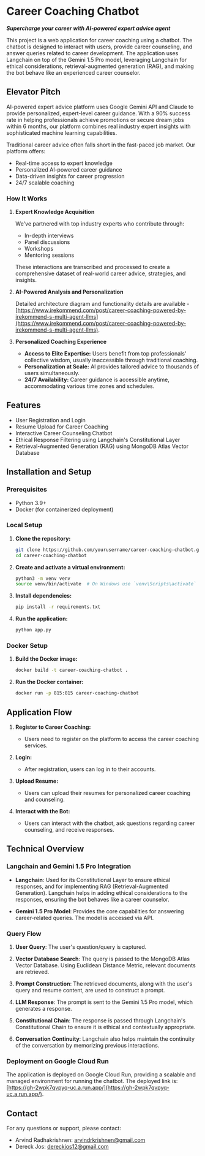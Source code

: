 # Career Coaching Chatbot

**_Supercharge your career with AI-powered expert advice agent_**

This project is a web application for career coaching using a chatbot. The chatbot is designed to interact with users, provide career counseling, and answer queries related to career development. The application uses Langchain on top of the Gemini 1.5 Pro model, leveraging Langchain for ethical considerations, retrieval-augmented generation (RAG), and making the bot behave like an experienced career counselor.

## Elevator Pitch

AI-powered expert advice platform uses Google Gemini API and Claude to provide personalized, expert-level career guidance. With a 90% success rate in helping professionals achieve promotions or secure dream jobs within 6 months, our platform combines real industry expert insights with sophisticated machine learning capabilities.

Traditional career advice often falls short in the fast-paced job market. Our platform offers:

- Real-time access to expert knowledge
- Personalized AI-powered career guidance
- Data-driven insights for career progression
- 24/7 scalable coaching

### How It Works

1. **Expert Knowledge Acquisition**

   We've partnered with top industry experts who contribute through:

   - In-depth interviews
   - Panel discussions
   - Workshops
   - Mentoring sessions

   These interactions are transcribed and processed to create a comprehensive dataset of real-world career advice, strategies, and insights.

2. **AI-Powered Analysis and Personalization**

   Detailed architecture diagram and functionality details are available - [https://www.irekommend.com/post/career-coaching-powered-by-irekommend-s-multi-agent-llms](https://www.irekommend.com/post/career-coaching-powered-by-irekommend-s-multi-agent-llms).

3. **Personalized Coaching Experience**

   - **Access to Elite Expertise:** Users benefit from top professionals' collective wisdom, usually inaccessible through traditional coaching.
   - **Personalization at Scale:** AI provides tailored advice to thousands of users simultaneously.
   - **24/7 Availability:** Career guidance is accessible anytime, accommodating various time zones and schedules.

## Features

- User Registration and Login
- Resume Upload for Career Coaching
- Interactive Career Counseling Chatbot
- Ethical Response Filtering using Langchain's Constitutional Layer
- Retrieval-Augmented Generation (RAG) using MongoDB Atlas Vector Database

## Installation and Setup

### Prerequisites

- Python 3.9+
- Docker (for containerized deployment)

### Local Setup

1. **Clone the repository:**
    ```bash
    git clone https://github.com/yourusername/career-coaching-chatbot.git
    cd career-coaching-chatbot
    ```

2. **Create and activate a virtual environment:**
    ```bash
    python3 -m venv venv
    source venv/bin/activate  # On Windows use `venv\Scripts\activate`
    ```

3. **Install dependencies:**
    ```bash
    pip install -r requirements.txt
    ```

4. **Run the application:**
    ```bash
    python app.py
    ```

### Docker Setup

1. **Build the Docker image:**
    ```bash
    docker build -t career-coaching-chatbot .
    ```

2. **Run the Docker container:**
    ```bash
    docker run -p 815:815 career-coaching-chatbot
    ```

## Application Flow

1. **Register to Career Coaching:**
   - Users need to register on the platform to access the career coaching services.

2. **Login:**
   - After registration, users can log in to their accounts.

3. **Upload Resume:**
   - Users can upload their resumes for personalized career coaching and counseling.

4. **Interact with the Bot:**
   - Users can interact with the chatbot, ask questions regarding career counseling, and receive responses.

## Technical Overview

### Langchain and Gemini 1.5 Pro Integration

- **Langchain**: Used for its Constitutional Layer to ensure ethical responses, and for implementing RAG (Retrieval-Augmented Generation). Langchain helps in adding ethical considerations to the responses, ensuring the bot behaves like a career counselor.

- **Gemini 1.5 Pro Model**: Provides the core capabilities for answering career-related queries. The model is accessed via API.

### Query Flow

1. **User Query**: The user's question/query is captured.

2. **Vector Database Search**: The query is passed to the MongoDB Atlas Vector Database. Using Euclidean Distance Metric, relevant documents are retrieved.

3. **Prompt Construction**: The retrieved documents, along with the user's query and resume content, are used to construct a prompt.

4. **LLM Response**: The prompt is sent to the Gemini 1.5 Pro model, which generates a response.

5. **Constitutional Chain**: The response is passed through Langchain's Constitutional Chain to ensure it is ethical and contextually appropriate.

6. **Conversation Continuity**: Langchain also helps maintain the continuity of the conversation by memorizing previous interactions.

### Deployment on Google Cloud Run

The application is deployed on Google Cloud Run, providing a scalable and managed environment for running the chatbot. The deployed link is: [https://gh-2wpk7qvpyq-uc.a.run.app/](https://gh-2wpk7qvpyq-uc.a.run.app/).

## Contact

For any questions or support, please contact:
- Arvind Radhakrishnen: arvindrkrishnen@gmail.com
- Dereck Jos: dereckjos12@gmail.com
